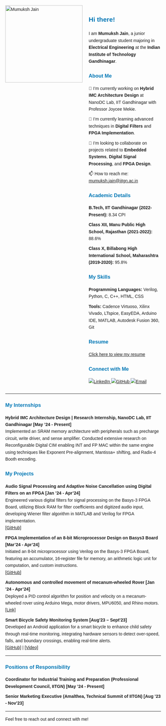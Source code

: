 
<html lang="en">
<head>
  <meta charset="UTF-8">
  <meta name="viewport" content="width=device-width, initial-scale=1.0">
  <title>Mumuksh Jain</title>
  <style>
    body {
      font-family: Arial, sans-serif;
      line-height: 1.6;
      margin: 20px;
    }
    h2, h3 {
      color: #0077B5;
    }
    ul {
      list-style-type: none;
      padding-left: 0;
    }
    li {
      margin-bottom: 10px;
    }
    img {
      max-width: 100%;
      height: auto;
    }
  </style>
</head>
<body>

<div style="display: flex; align-items: flex-start;">
  <div style="flex: 1;">
    <img src="https://github.com/mumukshjain/mumukshjain.github.io/blob/main/profile.jpg?raw=true" width="250" alt="Mumuksh Jain"/>
  </div>
  <div style="flex: 2; padding-left: 20px;">
    <h2>Hi there!</h2>
    <p>I am <strong>Mumuksh Jain</strong>, a junior undergraduate student majoring in <strong>Electrical Engineering</strong> at the <strong>Indian Institute of Technology Gandhinagar</strong>.</p>
    <h3>About Me</h3>
    <ul>
      <li>🔭 I’m currently working on <strong>Hybrid IMC Architecture Design</strong> at NanoDC Lab, IIT Gandhinagar with Professor Joycee Mekie.</li>
      <li>🌱 I’m currently learning advanced techniques in <strong>Digital Filters</strong> and <strong>FPGA Implementation</strong>.</li>
      <li>👯 I’m looking to collaborate on projects related to <strong>Embedded Systems</strong>, <strong>Digital Signal Processing</strong>, and <strong>FPGA Design</strong>.</li>
      <li>📫 How to reach me: <a href="mailto:mumuksh.jain@iitgn.ac.in">mumuksh.jain@iitgn.ac.in</a></li>
    </ul>
    <h3>Academic Details</h3>
    <ul>
      <li><strong>B.Tech, IIT Gandhinagar (2022-Present):</strong> 8.34 CPI</li>
      <li><strong>Class XII, Manu Public High School, Rajasthan (2021-2022):</strong> 88.6%</li>
      <li><strong>Class X, Billabong High International School, Maharashtra (2019-2020):</strong> 95.8%</li>
    </ul>
    <h3>My Skills</h3>
    <ul>
      <li><strong>Programming Languages:</strong> Verilog, Python, C, C++, HTML, CSS</li>
      <li><strong>Tools:</strong> Cadence Virtuoso, Xilinx Vivado, LTspice, EasyEDA, Arduino IDE, MATLAB, Autodesk Fusion 360, Git</li>
    </ul>
    <h3>Resume</h3>
    <a href="https://github.com/mumukshjain/mumukshjain.github.io/blob/main/Mumuksh_Jain_Resume.pdf" target="_blank">Click here to view my resume</a>
    <h3>Connect with Me</h3>
    <p>
      <a href="https://www.linkedin.com/in/mumuksh-jain-104103259/">
        <img src="https://img.shields.io/badge/LinkedIn-0077B5?style=for-the-badge&logo=linkedin&logoColor=white" alt="LinkedIn" />
      </a>
      <a href="https://github.com/mumukshjain">
        <img src="https://img.shields.io/badge/GitHub-100000?style=for-the-badge&logo=github&logoColor=white" alt="GitHub" />
      </a>
      <a href="mailto:mumuksh.jain@iitgn.ac.in">
        <img src="https://img.shields.io/badge/Email-D14836?style=for-the-badge&logo=gmail&logoColor=white" alt="Email" />
      </a>
    </p>
  </div>
</div>

<hr>

<h3>My Internships</h3>
<ul>
  <li><strong>Hybrid IMC Architecture Design | Research Internship, NanoDC Lab, IIT Gandhinagar [May ’24 - Present]</strong><br>
    Implemented an SRAM memory architecture with peripherals such as precharge circuit, write driver, and sense amplifier. Conducted extensive research on Reconfigurable Digital CIM enabling INT and FP MAC within the same engine using techniques like Exponent Pre-alignment, Mantissa+ shifting, and Radix-4 Booth encoding.<br>
  </li>
</ul>

<h3>My Projects</h3>
<ul>
  <li><strong>Audio Signal Processing and Adaptive Noise Cancellation using Digital Filters on an FPGA [Jan ’24 - Apr’24]</strong><br>
    Engineered various digital filters for signal processing on the Basys-3 FPGA Board, utilizing Block RAM for filter coefficients and digitized audio input, developing Wiener filter algorithm in MATLAB and Verilog for FPGA implementation.<br>
    <a href="https://github.com/mumukshjain/DS_Project_ANC_Digital_Filters">[GitHub]</a>
  </li>
  <li><strong>FPGA Implementation of an 8-bit Microprocessor Design on Basys3 Board [Mar’24 - Apr’24]</strong><br>
    Initiated an 8-bit microprocessor using Verilog on the Basys-3 FPGA Board, featuring an accumulator, 16-register file for memory, an arithmetic logic unit for computation, and custom instructions.<br>
    <a href="https://github.com/mumukshjain/Processor-Design">[GitHub]</a>
  </li>
  <li><strong>Autonomous and controlled movement of mecanum-wheeled Rover [Jan ’24 - Apr’24]</strong><br>
    Deployed a PID control algorithm for position and velocity on a mecanum-wheeled rover using Arduino Mega, motor drivers, MPU6050, and Rhino motors.<br>
    <a href="https://drive.google.com/file/d/1TVjcl9KuAcTsY6IgKXjsU0BkDh-8ka35/view">[Link]</a>
  </li>
  <li><strong>Smart Bicycle Safety Monitoring System [Aug’23 – Sept’23]</strong><br>
    Developed an Android application for a smart bicycle to enhance child safety through real-time monitoring, integrating hardware sensors to detect over-speed, falls, and boundary crossings, enabling real-time alerts.<br>
    <a href="https://github.com/mumukshjain/Smart-Bicycle-Safety-Monitoring-System-Advisor">[GitHub]</a> | <a href="https://youtu.be/5F03Pw0_VtQ">[Video]</a>
  </li>
</ul>

<hr>

<h3>Positions of Responsibility</h3>
<ul>
  <li><strong>Coordinator for Industrial Training and Preparation (Professional Development Council, IITGN) [May ’24 - Present]</strong></li>
  <li><strong>Senior Marketing Executive (Amalthea, Technical Summit of IITGN) [Aug ’23 - Nov’23]</strong></li>
</ul>

<hr>

<p>Feel free to reach out and connect with me!</p>

</body>
</html>
